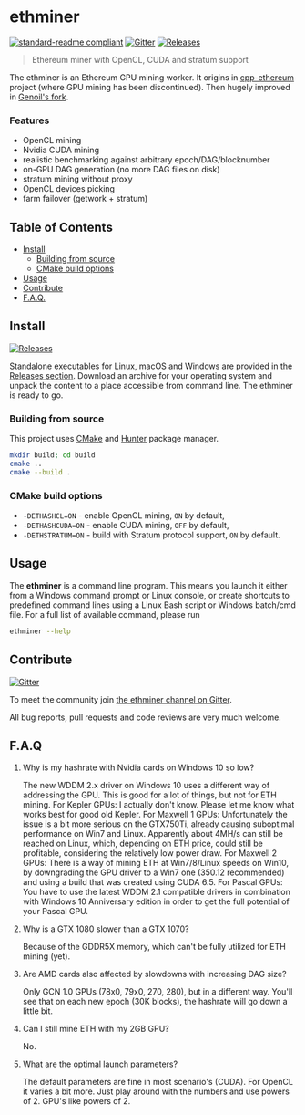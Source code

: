 # ethminer

[![standard-readme compliant](https://img.shields.io/badge/readme%20style-standard-brightgreen.svg)](https://github.com/RichardLitt/standard-readme)
[![Gitter](https://img.shields.io/gitter/room/nwjs/nw.js.svg)][Gitter]
[![Releases](https://img.shields.io/github/downloads/atom/atom/total.svg)][Releases]

> Ethereum miner with OpenCL, CUDA and stratum support

The ethminer is an Ethereum GPU mining worker. It origins in [cpp-ethereum]
project (where GPU mining has been discontinued). Then hugely improved in
[Genoil's fork].

### Features

- OpenCL mining
- Nvidia CUDA mining
- realistic benchmarking against arbitrary epoch/DAG/blocknumber
- on-GPU DAG generation (no more DAG files on disk)
- stratum mining without proxy
- OpenCL devices picking
- farm failover (getwork + stratum)


## Table of Contents

- [Install](#install)
  - [Building from source](#building-from-source)
  - [CMake build options](#cmake-build-options)
- [Usage](#usage)
- [Contribute](#contribute)
- [F.A.Q.](#faq)


## Install

[![Releases](https://img.shields.io/github/downloads/atom/atom/total.svg)][Releases]

Standalone executables for Linux, macOS and Windows are provided in
[the Releases section][Releases].
Download an archive for your operating system and unpack the content to a place
accessible from command line. The ethminer is ready to go.

### Building from source

This project uses [CMake] and [Hunter] package manager.

```sh
mkdir build; cd build
cmake ..
cmake --build .
```

### CMake build options

- `-DETHASHCL=ON` - enable OpenCL mining, `ON` by default,
- `-DETHASHCUDA=ON` - enable CUDA mining, `OFF` by default,
- `-DETHSTRATUM=ON` - build with Stratum protocol support, `ON` by default.


## Usage

The **ethminer** is a command line program. This means you launch it either
from a Windows command prompt or Linux console, or create shortcuts to
predefined command lines using a Linux Bash script or Windows batch/cmd file.
For a full list of available command, please run

```sh
ethminer --help
```


## Contribute

[![Gitter](https://img.shields.io/gitter/room/nwjs/nw.js.svg)][Gitter]

To meet the community join [the ethminer channel on Gitter][Gitter].

All bug reports, pull requests and code reviews are very much welcome.


## F.A.Q

1. Why is my hashrate with Nvidia cards on Windows 10 so low?

   The new WDDM 2.x driver on Windows 10 uses a different way of addressing the GPU. This is good for a lot of things, but not for ETH mining.
   For Kepler GPUs: I actually don't know. Please let me know what works best for good old Kepler.
   For Maxwell 1 GPUs: Unfortunately the issue is a bit more serious on the GTX750Ti, already causing suboptimal performance on Win7 and Linux. Apparently about 4MH/s can still be reached on Linux, which, depending on ETH price, could still be profitable, considering the relatively low power draw.
   For Maxwell 2 GPUs: There is a way of mining ETH at Win7/8/Linux speeds on Win10, by downgrading the GPU driver to a Win7 one (350.12 recommended) and using a build that was created using CUDA 6.5.
   For Pascal GPUs: You have to use the latest WDDM 2.1 compatible drivers in combination with Windows 10 Anniversary edition in order to get the full potential of your Pascal GPU.

2. Why is a GTX 1080 slower than a GTX 1070?

   Because of the GDDR5X memory, which can't be fully utilized for ETH mining (yet).

3. Are AMD cards also affected by slowdowns with increasing DAG size?

   Only GCN 1.0 GPUs (78x0, 79x0, 270, 280), but in a different way. You'll see that on each new epoch (30K blocks), the hashrate will go down a little bit.

4. Can I still mine ETH with my 2GB GPU?

   No.

5. What are the optimal launch parameters?

   The default parameters are fine in most scenario's (CUDA). For OpenCL it varies a bit more. Just play around with the numbers and use powers of 2. GPU's like powers of 2.


[CMake]: https://cmake.org
[cpp-ethereum]: https://github.com/ethereum/cpp-ethereum
[Genoil's fork]: https://github.com/Genoil/cpp-ethereum
[Gitter]: https://gitter.im/ethereum-mining/ethminer
[Hunter]: https://docs.hunter.sh
[Releases]: https://github.com/ethereum-mining/ethminer/releases
